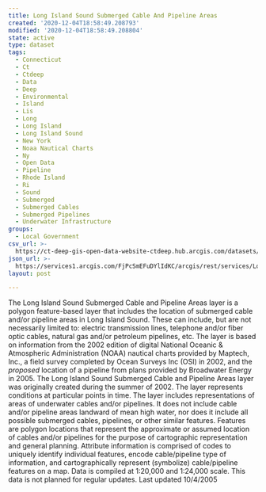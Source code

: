 ```yaml
---
title: Long Island Sound Submerged Cable And Pipeline Areas
created: '2020-12-04T18:58:49.208793'
modified: '2020-12-04T18:58:49.208804'
state: active
type: dataset
tags:
  - Connecticut
  - Ct
  - Ctdeep
  - Data
  - Deep
  - Environmental
  - Island
  - Lis
  - Long
  - Long Island
  - Long Island Sound
  - New York
  - Noaa Nautical Charts
  - Ny
  - Open Data
  - Pipeline
  - Rhode Island
  - Ri
  - Sound
  - Submerged
  - Submerged Cables
  - Submerged Pipelines
  - Underwater Infrastructure
groups:
  - Local Government
csv_url: >-
  https://ct-deep-gis-open-data-website-ctdeep.hub.arcgis.com/datasets/68f0994ed3614a268a2ef3f652bf8532_0.csv?outSR=%7B%22latestWkid%22%3A2234%2C%22wkid%22%3A102656%7D
json_url: >-
  https://services1.arcgis.com/FjPcSmEFuDYlIdKC/arcgis/rest/services/Long_Island_Sound_Submerged_Cable_And_Pipeline_Areas/FeatureServer/0
layout: post

---
```

The Long Island Sound Submerged Cable and Pipeline Areas layer is a polygon feature-based layer that includes the location of submerged cable and/or pipeline areas in Long Island Sound. These can include, but are not necessarily limited to: electric transmission lines, telephone and/or fiber optic cables, natural gas and/or petroleum pipelines, etc. The layer is based on information from the 2002 edition of digital National Oceanic & Atmospheric Administration (NOAA) nautical charts provided by Maptech, Inc., a field survey completed by Ocean Surveys Inc (OSI) in 2002, and the *proposed* location of a pipeline from plans provided by Broadwater Energy in 2005. The Long Island Sound Submerged Cable and Pipeline Areas layer was originally created during the summer of 2002. The layer represents conditions at particular points in time. The layer includes representations of areas of underwater cables and/or pipelines. It does not include cable and/or pipeline areas landward of mean high water, nor does it include all possible submerged cables, pipelines, or other similar features. Features are polygon locations that represent the approximate or assumed location of cables and/or pipelines for the purpose of cartographic representation and general planning. Attribute information is comprised of codes to uniquely identify individual features, encode cable/pipeline type of information, and cartographically represent (symbolize) cable/pipeline features on a map. Data is compiled at 1:20,000 and 1:24,000 scale. This data is not planned for regular updates. Last updated 10/4/2005
